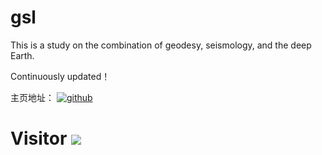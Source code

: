 # gsl
This is a study on the combination of geodesy, seismology, and the deep Earth.

Continuously updated！

主页地址：
 [![github](https://img.shields.io/badge/github-Jamie-brightgreen.svg)](https://github.com/PotatoXi)
# Visitor <a href="https://visitorbadge.io/status?path=https%3A%2F%2Fgithub.com%2FPotatoXi%2FJamie"><img src="https://api.visitorbadge.io/api/daily?path=https%3A%2F%2Fgithub.com%2FPotatoXi%2FJamie&label=Visitor&labelColor=%232ccce4&countColor=%23555555&style=plastic" /></a>
